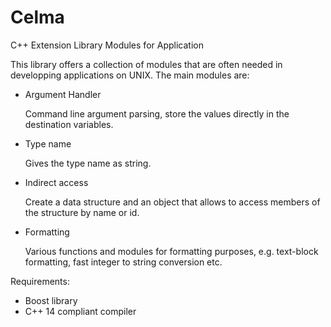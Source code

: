 # Celma
C++ Extension Library Modules for Application

This library offers a collection of modules that are often needed in developping applications on UNIX.
The main modules are:

- Argument Handler

  Command line argument parsing, store the values directly in the destination variables.
- Type name

  Gives the type name as string.
- Indirect access

  Create a data structure and an object that allows to access members of the structure by name or id.
- Formatting

  Various functions and modules for formatting purposes, e.g. text-block formatting, fast integer to string conversion etc.

Requirements:
- Boost library
- C++ 14 compliant compiler

